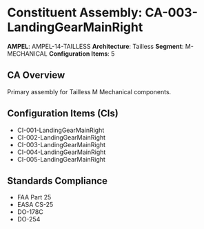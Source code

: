 # Constituent Assembly: CA-003-LandingGearMainRight

**AMPEL**: AMPEL-14-TAILLESS
**Architecture**: Tailless
**Segment**: M-MECHANICAL
**Configuration Items**: 5

## CA Overview
Primary assembly for Tailless M Mechanical components.

## Configuration Items (CIs)
- CI-001-LandingGearMainRight
- CI-002-LandingGearMainRight
- CI-003-LandingGearMainRight
- CI-004-LandingGearMainRight
- CI-005-LandingGearMainRight

## Standards Compliance
- FAA Part 25
- EASA CS-25
- DO-178C
- DO-254

